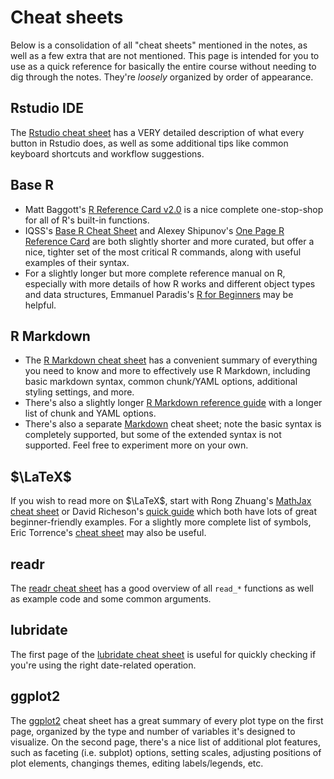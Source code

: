 

# Cheat sheets

Below is a consolidation of all "cheat sheets" mentioned in the notes, as well as a few extra that are not mentioned. This page is intended for you to use as a quick reference for basically the entire course without needing to dig through the notes. They're *loosely* organized by order of appearance.


## Rstudio IDE

The [Rstudio cheat sheet](https://rstudio.github.io/cheatsheets/rstudio-ide.pdf) has a VERY detailed description of what every button in Rstudio does, as well as some additional tips like common keyboard shortcuts and workflow suggestions.


## Base R

 - Matt Baggott's [R Reference Card v2.0](https://cran.r-project.org/doc/contrib/Baggott-refcard-v2.pdf) is a nice complete one-stop-shop for all of R's built-in functions.
 - IQSS's [Base R Cheat Sheet](https://iqss.github.io/dss-workshops/R/Rintro/base-r-cheat-sheet.pdf) and Alexey Shipunov's [One Page R Reference Card](https://herba.msu.ru/shipunov/school/biol_240/en/supp/refcard/rrefc_en.pdf) are both slightly shorter and more curated, but offer a nice, tighter set of the most critical R commands, along with useful examples of their syntax.
 - For a slightly longer but more complete reference manual on R, especially with more details of how R works and different object types and data structures, Emmanuel Paradis's [R for Beginners](https://cran.r-project.org/doc/contrib/Paradis-rdebuts_en.pdf) may be helpful.


## R Markdown

 - The [R Markdown cheat sheet](https://rstudio.github.io/cheatsheets/rmarkdown.pdf) has a convenient summary of everything you need to know and more to effectively use R Markdown, including basic markdown syntax, common chunk/YAML options, additional styling settings, and more.
 - There's also a slightly longer [R Markdown reference guide](https://www.rstudio.com/wp-content/uploads/2015/03/rmarkdown-reference.pdf) with a longer list of chunk and YAML options.
 - There's also a separate [Markdown](https://markdownguide.offshoot.io/cheat-sheet) cheat sheet; note the basic syntax is completely supported, but some of the extended syntax is not supported. Feel free to experiment more on your own.


## $\LaTeX$

If you wish to read more on $\LaTeX$, start with Rong Zhuang's [MathJax cheat sheet](https://jojozhuang.github.io/tutorial/mathjax-cheat-sheet-for-mathematical-notation) or David Richeson's [quick guide](https://users.dickinson.edu/~richesod/latex/latexcheatsheet.pdf) which both have lots of great beginner-friendly examples. For a slightly more complete list of symbols, Eric Torrence's [cheat sheet](https://pages.uoregon.edu/torrence/391/labs/LaTeX-cheat-sheet.pdf) may also be useful. 


## readr

The [readr cheat sheet](https://rstudio.github.io/cheatsheets/data-import.pdf) has a good overview of all `read_*` functions as well as example code and some common arguments.


## lubridate

The first page of the [lubridate cheat sheet](https://rstudio.github.io/cheatsheets/lubridate.pdf) is useful for quickly checking if you're using the right date-related operation.


## ggplot2

The [ggplot2](https://rstudio.github.io/cheatsheets/data-visualization.pdf) cheat sheet has a great summary of every plot type on the first page, organized by the type and number of variables it's designed to visualize. On the second page, there's a nice list of additional plot features, such as faceting (i.e. subplot) options, setting scales, adjusting positions of plot elements, changings themes, editing labels/legends, etc.


<!--
https://rstudio.github.io/cheatsheets/
-->
